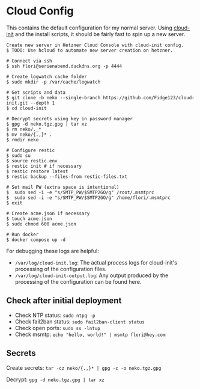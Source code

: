 # Cloud Config

This contains the default configuration for my normal server.
Using [cloud-init](https://cloudinit.readthedocs.io/en/latest/reference/modules.html) and the install scripts, it should be fairly fast to spin up a new server.


``` sh-session
Create new server in Hetzner Cloud Console with cloud-init config.
$ TODO: Use hcloud to automate new server creation on hetzner.

# Connect via ssh
$ ssh flori@serienabend.duckdns.org -p 4444

# Create logwatch cache folder
$ sudo mkdir -p /var/cache/logwatch

# Get scripts and data
$ git clone -b neko --single-branch https://github.com/Fidge123/cloud-init.git --depth 1
$ cd cloud-init

# Decrypt secrets using key in password manager
$ gpg -d neko.tgz.gpg | tar xz
$ rm neko/._*
$ mv neko/{.,}* .
$ rmdir neko

# Configure restic
$ sudo su
$ source restic.env 
$ restic init # if necessary
$ restic restore latest
$ restic backup --files-from restic-files.txt

# Set mail PW (extra space is intentional)
$  sudo sed -i -e "s/SMTP_PW/$SMTP2GO/g" /root/.msmtprc
$  sudo sed -i -e "s/SMTP_PW/$SMTP2GO/g" /home/flori/.msmtprc
$ exit

# Create acme.json if necessary
$ touch acme.json
$ sudo chmod 600 acme.json

# Run docker
$ docker compose up -d
```

For debugging these logs are helpful:
- `/var/log/cloud-init.log`: The actual process logs for cloud-init's processing of the configuration files.
- `/var/log/cloud-init-output.log`: Any output produced by the processing of the configuration can be found here.

## Check after initial deployment

- Check NTP status: `sudo ntpq -p`
- Check fail2ban status: `sudo fail2ban-client status`
- Check open ports: `sudo ss -lntup`
- Check msmtp: `echo "hello, world!" | msmtp flori@hey.com`

## Secrets

Create secrets: `tar -cz neko/{.,}* | gpg -c -o neko.tgz.gpg`

Decrypt: `gpg -d neko.tgz.gpg | tar xz`
